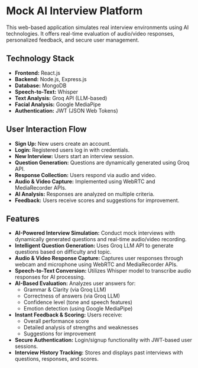 

  <h1>Mock AI Interview Platform</h1>

  <p>This web-based application simulates real interview environments using AI technologies. It offers real-time evaluation of audio/video responses, personalized feedback, and secure user management.</p>
    <h2>Technology Stack</h2>
  <ul>
    <li><strong>Frontend:</strong> React.js</li>
    <li><strong>Backend:</strong> Node.js, Express.js</li>
    <li><strong>Database:</strong> MongoDB</li>
    <li><strong>Speech-to-Text:</strong> Whisper</li>
    <li><strong>Text Analysis:</strong> Groq API (LLM-based)</li>
    <li><strong>Facial Analysis:</strong> Google MediaPipe</li>
    <li><strong>Authentication:</strong> JWT (JSON Web Tokens)</li>
  </ul>
<h2>User Interaction Flow</h2>
  <ul>
    <li><strong>Sign Up:</strong>  New users create an account.</li>
    <li><strong>Login:</strong> Registered users log in with credentials.</li>
    <li><strong>New Interview:</strong> Users start an interview session.</li>
    <li><strong>Question Generation:</strong> Questions are dynamically generated using Groq API.</li>
    <li><strong>Response Collection:</strong> Users respond via audio and video.</li>
    <li><strong>Audio & Video Capture:</strong> Implemented using WebRTC and MediaRecorder APIs.</li>
    <li><strong>AI Analysis:</strong> Responses are analyzed on multiple criteria.</li>
    <li><strong>Feedback:</strong> Users receive scores and suggestions for improvement.</li>
  </ul>
  <h2>Features</h2>
  <ul>
    <li>
      <strong> AI-Powered Interview Simulation:</strong>
      Conduct mock interviews with dynamically generated questions and real-time audio/video recording.
    </li>
    <li>
      <strong>Intelligent Question Generation: </strong>
      Uses Groq LLM API to generate questions based on difficulty and topic.
    </li>
    <li>
      <strong>Audio & Video Response Capture: </strong>
      Captures user responses through webcam and microphone using WebRTC and MediaRecorder APIs.
    </li>
    <li>
      <strong>Speech-to-Text Conversion:  </strong>
      Utilizes Whisper model to transcribe audio responses for AI processing.
    </li>
    <li>
      <strong> AI-Based Evaluation:</strong>
      Analyzes user answers for:
      <ul>
        <li>Grammar & Clarity (via Groq LLM)</li>
        <li>Correctness of answers (via Groq LLM)</li>
        <li>Confidence level (tone and speech features)</li>
        <li>Emotion detection (using Google MediaPipe)</li>
      </ul>
    </li>
    <li>
      <strong> Instant Feedback & Scoring:</strong>
      Users receive:
      <ul>
        <li>Overall performance score</li>
        <li>Detailed analysis of strengths and weaknesses</li>
        <li>Suggestions for improvement</li>
      </ul>
    </li>
    <li>
      <strong>Secure Authentication:</strong>
      Login/signup functionality with JWT-based user sessions.
    </li>
    <li>
      <strong> Interview History Tracking:</strong>
      Stores and displays past interviews with questions, responses, and scores.
    </li>
  </ul>
</section>

  



</body>
</html>
